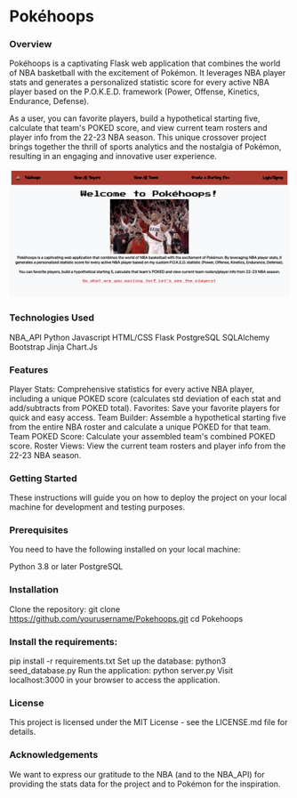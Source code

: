 Pokéhoops
===========

### Overview
Pokéhoops is a captivating Flask web application that combines the world of NBA basketball with the excitement of Pokémon. It leverages NBA player stats and generates a personalized statistic score for every active NBA player based on the P.O.K.E.D. framework (Power, Offense, Kinetics, Endurance, Defense).

As a user, you can favorite players, build a hypothetical starting five, calculate that team's POKED score, and view current team rosters and player info from the 22-23 NBA season. This unique crossover project brings together the thrill of sports analytics and the nostalgia of Pokémon, resulting in an engaging and innovative user experience.

![hi_dame](https://github.com/clarkeand/PokeHoops/blob/main/static/Pokehoops_Homepage.png?raw=true)

### Technologies Used
NBA_API
Python
Javascript
HTML/CSS
Flask
PostgreSQL
SQLAlchemy
Bootstrap
Jinja
Chart.Js

### Features
Player Stats: Comprehensive statistics for every active NBA player, including a unique POKED score (calculates std deviation of each stat and add/subtracts from POKED total).
Favorites: Save your favorite players for quick and easy access.
Team Builder: Assemble a hypothetical starting five from the entire NBA roster and calculate a unique POKED for that team.
Team POKED Score: Calculate your assembled team's combined POKED score.
Roster Views: View the current team rosters and player info from the 22-23 NBA season.

### Getting Started
These instructions will guide you on how to deploy the project on your local machine for development and testing purposes.

### Prerequisites
You need to have the following installed on your local machine:

Python 3.8 or later
PostgreSQL

### Installation
Clone the repository:
git clone https://github.com/yourusername/Pokehoops.git
cd Pokehoops

### Install the requirements:
pip install -r requirements.txt
Set up the database:
python3 seed_database.py
Run the application:
python server.py
Visit localhost:3000 in your browser to access the application.

### License

This project is licensed under the MIT License - see the LICENSE.md file for details.

### Acknowledgements

We want to express our gratitude to the NBA (and to the NBA_API) for providing the stats data for the project and to Pokémon for the inspiration.
